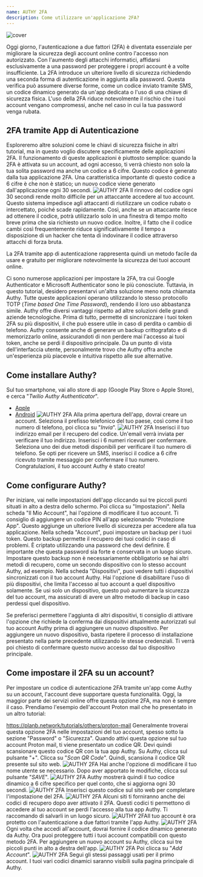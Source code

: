 ```yaml
---
name: AUTHY 2FA
description: Come utilizzare un'applicazione 2FA?
---
```

![cover](assets/cover.webp)

Oggi giorno, l'autenticazione a due fattori (2FA) è diventata essenziale per migliorare la sicurezza degli account online contro l'accesso non autorizzato. Con l'aumento degli attacchi informatici, affidarsi esclusivamente a una password per proteggere i propri account è a volte insufficiente. La 2FA introduce un ulteriore livello di sicurezza richiedendo una seconda forma di autenticazione in aggiunta alla password. Questa verifica può assumere diverse forme, come un codice inviato tramite SMS, un codice dinamico generato da un'app dedicata o l'uso di una chiave di sicurezza fisica. L'uso della 2FA riduce notevolmente il rischio che i tuoi account vengano compromessi, anche nel caso in cui la tua password venga rubata.

## 2FA tramite App di Autenticazione

Esploreremo altre soluzioni come le chiavi di sicurezza fisiche in altri tutorial, ma in questo voglio discutere specificamente delle applicazioni 2FA. Il funzionamento di queste applicazioni è piuttosto semplice: quando la 2FA è attivata su un account, ad ogni accesso, ti verrà chiesto non solo la tua solita password ma anche un codice a 6 cifre. Questo codice è generato dalla tua applicazione 2FA. Una caratteristica importante di questo codice a 6 cifre è che non è statico; un nuovo codice viene generato dall'applicazione ogni 30 secondi.
![AUTHY 2FA](assets/notext/01.webp)
Il rinnovo del codice ogni 30 secondi rende molto difficile per un attaccante accedere al tuo account. Questo sistema impedisce agli attaccanti di riutilizzare un codice rubato o intercettato, poiché scade rapidamente. Così, anche se un attaccante riesce ad ottenere il codice, potrà utilizzarlo solo in una finestra di tempo molto breve prima che sia richiesto un nuovo codice. Inoltre, il fatto che il codice cambi così frequentemente riduce significativamente il tempo a disposizione di un hacker che tenta di indovinare il codice attraverso attacchi di forza bruta.

La 2FA tramite app di autenticazione rappresenta quindi un metodo facile da usare e gratuito per migliorare notevolmente la sicurezza dei tuoi account online.

Ci sono numerose applicazioni per impostare la 2FA, tra cui Google Authenticator e Microsoft Authenticator sono le più conosciute. Tuttavia, in questo tutorial, desidero presentarvi un'altra soluzione meno nota chiamata Authy. Tutte queste applicazioni operano utilizzando lo stesso protocollo TOTP (*Time based One Time Password*), rendendo il loro uso abbastanza simile.
Authy offre diversi vantaggi rispetto ad altre soluzioni delle grandi aziende tecnologiche. Prima di tutto, permette di sincronizzare i tuoi token 2FA su più dispositivi, il che può essere utile in caso di perdita o cambio di telefono. Authy consente anche di generare un backup crittografato e di memorizzarlo online, assicurandoti di non perdere mai l'accesso ai tuoi token, anche se perdi il dispositivo principale. Da un punto di vista dell'interfaccia utente, personalmente trovo che Authy offra anche un'esperienza più piacevole e intuitiva rispetto alle sue alternative.

## Come installare Authy?

Sul tuo smartphone, vai allo store di app (Google Play Store o Apple Store), e cerca "*Twilio Authy Authenticator*".

- [Apple](https://apps.apple.com/us/app/twilio-authy/id494168017)
- [Android](https://play.google.com/store/apps/details?id=com.authy.authy)
![AUTHY 2FA](assets/notext/02.webp)
Alla prima apertura dell'app, dovrai creare un account. Seleziona il prefisso telefonico del tuo paese, così come il tuo numero di telefono, poi clicca su "*Invia*".
![AUTHY 2FA](assets/notext/03.webp)
Inserisci il tuo indirizzo email per il recupero del codice.
Un'email verrà inviata per verificare il tuo indirizzo. Inserisci i 6 numeri ricevuti per confermare.
Seleziona uno dei due metodi disponibili per verificare il tuo numero di telefono. Se opti per ricevere un SMS, inserisci il codice a 6 cifre ricevuto tramite messaggio per confermare il tuo numero.
Congratulazioni, il tuo account Authy è stato creato!

## Come configurare Authy?

Per iniziare, vai nelle impostazioni dell'app cliccando sui tre piccoli punti situati in alto a destra dello schermo.
Poi clicca su "Impostazioni".
Nella scheda "Il Mio Account", hai l'opzione di modificare il tuo account. Ti consiglio di aggiungere un codice PIN all'app selezionando "Protezione App". Questo aggiunge un ulteriore livello di sicurezza per accedere alla tua applicazione.
Nella scheda "Account", puoi impostare un backup per i tuoi token. Questo backup permette il recupero dei tuoi codici in caso di problemi. È criptato utilizzando una password che devi definire. È importante che questa password sia forte e conservata in un luogo sicuro. Impostare questo backup non è necessariamente obbligatorio se hai altri metodi di recupero, come un secondo dispositivo con lo stesso account Authy, ad esempio.
Nella scheda "Dispositivi", puoi vedere tutti i dispositivi sincronizzati con il tuo account Authy. Hai l'opzione di disabilitare l'uso di più dispositivi, che limita l'accesso al tuo account a quel dispositivo solamente. Se usi solo un dispositivo, questo può aumentare la sicurezza del tuo account, ma assicurati di avere un altro metodo di backup in caso perdessi quel dispositivo.

Se preferisci permettere l'aggiunta di altri dispositivi, ti consiglio di attivare l'opzione che richiede la conferma dai dispositivi attualmente autorizzati sul tuo account Authy prima di aggiungere un nuovo dispositivo.
Per aggiungere un nuovo dispositivo, basta ripetere il processo di installazione presentato nella parte precedente utilizzando le stesse credenziali. Ti verrà poi chiesto di confermare questo nuovo accesso dal tuo dispositivo principale.

## Come impostare il 2FA su un account?

Per impostare un codice di autenticazione 2FA tramite un'app come Authy su un account, l'account deve supportare questa funzionalità. Oggi, la maggior parte dei servizi online offre questa opzione 2FA, ma non è sempre il caso. Prendiamo l'esempio dell'account Proton mail che ho presentato in un altro tutorial:

https://planb.network/tutorials/others/proton-mail
Generalmente troverai questa opzione 2FA nelle impostazioni del tuo account, spesso sotto la sezione "Password" o "Sicurezza".
Quando attivi questa opzione sul tuo account Proton mail, ti viene presentato un codice QR. Devi quindi scansionare questo codice QR con la tua app Authy.
Su Authy, clicca sul pulsante "+".
Clicca su "*Scan QR Code*". Quindi, scansiona il codice QR presente sul sito web. ![AUTHY 2FA](assets/notext/17.webp)
Hai anche l'opzione di modificare il tuo nome utente se necessario. Dopo aver apportato le modifiche, clicca sul pulsante "*SAVE*".
![AUTHY 2FA](assets/notext/18.webp)
Authy mostrerà quindi il tuo codice dinamico a 6 cifre specifico per quel conto, che si aggiorna ogni 30 secondi.
![AUTHY 2FA](assets/notext/19.webp)
Inserisci questo codice sul sito web per completare l'impostazione del 2FA.
![AUTHY 2FA](assets/notext/20.webp)
Alcuni siti ti forniranno anche dei codici di recupero dopo aver attivato il 2FA. Questi codici ti permettono di accedere al tuo account se perdi l'accesso alla tua app Authy. Ti raccomando di salvarli in un luogo sicuro.
![AUTHY 2FA](assets/notext/21.webp)Il tuo account è ora protetto con l'autenticazione a due fattori tramite l'app Authy.
![AUTHY 2FA](assets/notext/22.webp)
Ogni volta che accedi all'account, dovrai fornire il codice dinamico generato da Authy. Ora puoi proteggere tutti i tuoi account compatibili con questo metodo 2FA. Per aggiungere un nuovo account su Authy, clicca sui tre piccoli punti in alto a destra dell'app.
![AUTHY 2FA](assets/notext/23.webp)
Poi clicca su "*Add Account*".
![AUTHY 2FA](assets/notext/24.webp)
Segui gli stessi passaggi usati per il primo account. I tuoi vari codici dinamici saranno visibili sulla pagina principale di Authy.
